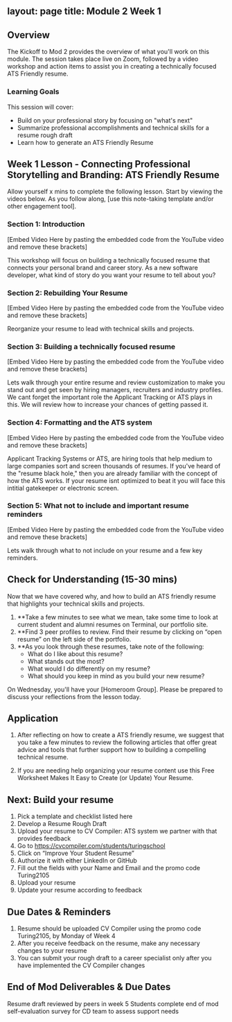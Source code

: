 layout: page
title: Module 2 Week 1
---

## Overview
The Kickoff to Mod 2 provides the overview of what you'll work on this module. The session takes place live on Zoom, followed by a video workshop and action items to assist you in creating a technically focused ATS Friendly resume.  

### Learning Goals
This session will cover:

* Build on your professional story by focusing on "what's next"
* Summarize professional accomplishments and technical skills for a resume rough draft 
* Learn how to generate an ATS Friendly Resume
 

## Week 1 Lesson - Connecting Professional Storytelling and Branding: ATS Friendly Resume
Allow yourself x mins to complete the following lesson. Start by viewing the videos below. As you follow along, [use this note-taking template and/or other engagement tool].

### Section 1: Introduction 
[Embed Video Here by pasting the embedded code from the YouTube video and remove these brackets]

This workshop will focus on building a technically focused resume that connects your personal brand and career story. 
As a new software developer, what kind of story do you want your resume to tell about you?

### Section 2: Rebuilding Your Resume

[Embed Video Here by pasting the embedded code from the YouTube video and remove these brackets]

Reorganize your resume to lead with technical skills and projects.

### Section 3: Building  a technically focused resume

[Embed Video Here by pasting the embedded code from the YouTube video and remove these brackets]

Lets walk through your entire resume and review customization to make you stand out and get seen by hiring managers, recruiters and industry profiles. We cant forget the important role the Applicant Tracking or ATS plays in this. We will review how to increase your chances of getting passed it. 


### Section 4: Formatting and the ATS system

[Embed Video Here by pasting the embedded code from the YouTube video and remove these brackets]

Applicant Tracking Systems or ATS, are hiring tools that help medium to large companies sort and screen thousands of resumes. If you've heard of the "resume black hole," then you are already familiar with the concept of how the ATS works.  If your resume isnt optimized to beat it you will face this intitial gatekeeper or electronic screen. 
### Section 5: What not to include and important resume reminders

[Embed Video Here by pasting the embedded code from the YouTube video and remove these brackets]

Lets walk through what to not include on your resume and a few key reminders. 

## Check for Understanding (15-30 mins)

Now that we have covered why, and how to build an ATS friendly resume that highlights your technical skills and projects. 

1. **Take a few minutes to see what we mean, take some time to look at current student and alumni resumes on Terminal, our portfolio site.
2. **Find 3 peer profiles to review. Find their resume by clicking on “open resume” on the left side of the portfolio. 
3. **As you look through these resumes, take note of the following:
     * What do I like about this resume?
     * What stands out the most?
     * What would I do differently on my resume?
     * What should you keep in mind as you build your new resume?

On Wednesday, you'll have your [Homeroom Group]. Please be prepared to discuss your reflections from the lesson today.

## Application

1. After reflecting on how to create a ATS friendly resume, we suggest that you take a few minutes to review the following articles that offer great advice and tools that further support how to building a compelling technical resume. 

2. If you are needing help organizing your resume content use this Free Worksheet Makes It Easy to Create (or Update) Your Resume. 

## Next: Build your resume
1. Pick a template and checklist listed here
2. Develop a Resume Rough Draft
3. Upload your resume to CV Compiler: ATS system we partner with that provides feedback
4. Go to https://cvcompiler.com/students/turingschool
5. Click on “Improve Your Student Resume”
6. Authorize it with either LinkedIn or GitHub
7. Fill out the fields with your Name and Email and the promo code Turing2105
8. Upload your resume
8. Update your resume according to feedback


## Due Dates & Reminders

1. Resume should be uploaded CV Compiler using the promo code Turing2105, by Monday of Week 4 
2. After you receive feedback on the resume, make any necessary changes to your resume
3. You can submit your rough draft to a career specialist only after you have implemented the CV Compiler changes

## End of Mod Deliverables & Due Dates
Resume draft reviewed by peers in week 5
Students complete end of mod self-evaluation survey for CD team to assess support needs

